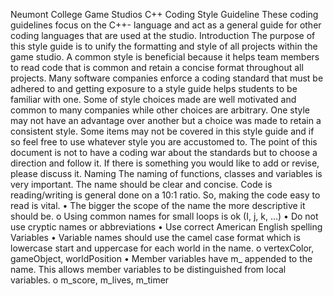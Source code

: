 Neumont College Game Studios
C++ Coding Style Guideline
These coding guidelines focus on the C++- language and act as a general guide for other coding languages that are used at the studio.
Introduction
The purpose of this style guide is to unify the formatting and style of all projects within the game studio. A common style is beneficial because it helps team members to read code that is common and retain a concise format throughout all projects. Many software companies enforce a coding standard that must be adhered to and getting exposure to a style guide helps students to be familiar with one.
Some of style choices made are well motivated and common to many companies while other choices are arbitrary. One style may not have an advantage over another but a choice was made to retain a consistent style. Some items may not be covered in this style guide and if so feel free to use whatever style you are accustomed to. The point of this document is not to have a coding war about the standards but to choose a direction and follow it. If there is something you would like to add or revise, please discuss it.
Naming
The naming of functions, classes and variables is very important. The name should be clear and concise. Code is reading/writing is general done on a 10:1 ratio. So, making the code easy to read is vital.
•	The bigger the scope of the name the more descriptive it should be.
o	Using common names for small loops is ok (I, j, k, …)
•	Do not use cryptic names or abbreviations
•	Use correct American English spelling
Variables
•	Variable names should use the camel case format which is lowercase start and uppercase for each world in the name.
o	vertexColor, gameObject, worldPosition
•	Member variables have m_ appended to the name. This allows member variables to be distinguished from local variables.
o	m_score, m_lives, m_timer

